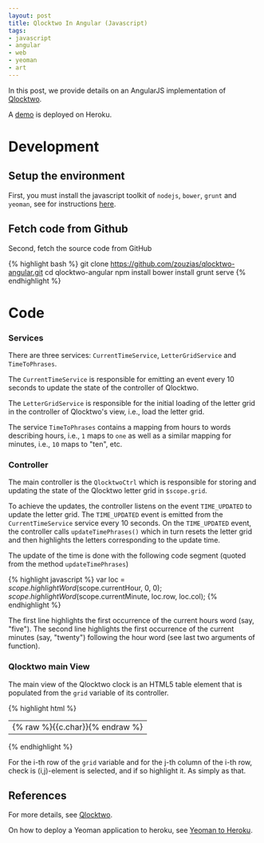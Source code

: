 ```yaml
---
layout: post
title: Qlocktwo In Angular (Javascript)
tags:
- javascript
- angular
- web
- yeoman
- art
---
```


In this post, we provide details on an AngularJS implementation of [Qlocktwo](http://www.qlocktwo.com/).

A [demo](http://qlocktwo.herokuapp.com) is deployed on Heroku.

# Development

## Setup the environment

First, you must install the javascript toolkit of `nodejs`, `bower`, `grunt` and `yeoman`, see for instructions [here](http://yeoman.io/learning/index.html).

## Fetch code from Github
Second, fetch the source code from GitHub

{% highlight bash %}
git clone https://github.com/zouzias/qlocktwo-angular.git
cd qlocktwo-angular
npm install
bower install
grunt serve
{% endhighlight %}

# Code

### Services

There are three services: `CurrentTimeService`, `LetterGridService` and `TimeToPhrases`.

The `CurrentTimeService` is responsible for emitting an event every 10 seconds to update the state of the controller of Qlocktwo.

The `LetterGridService` is responsible for the initial loading of the letter grid in the controller of Qlocktwo's view, i.e., load the letter grid.

The service `TimeToPhrases` contains a mapping from hours to words describing hours, i.e., `1` maps to `one` as well as a similar mapping for minutes, i.e., `10` maps to "ten", etc.

### Controller

The main controller is the `QlocktwoCtrl` which is responsible for storing and updating the state of the Qlocktwo letter grid in `$scope.grid`.

To achieve the updates, the controller listens on the event `TIME_UPDATED` to update the letter grid. The `TIME_UPDATED` event is emitted from the `CurrentTimeService` service every 10 seconds. On the `TIME_UPDATED` event, the controller calls `updateTimePhrases()` which in turn resets the letter grid and then highlights the letters corresponding to the update time.

The update of the time is done with the following code segment (quoted from the method `updateTimePhrases`)

{% highlight javascript %}
var loc = $scope.highlightWord($scope.currentHour, 0, 0);
$scope.highlightWord($scope.currentMinute, loc.row, loc.col);
{% endhighlight %}

The first line highlights the first occurrence of the current hours word (say, "five"). The second line highlights the first occurrence of the current minutes (say, "twenty") following the hour word (see last two arguments of function).

### Qlocktwo main View

The main view of the Qlocktwo clock is an HTML5 table element that is populated from the `grid` variable of its controller.

{% highlight html %}
<table class="table table-responsive fill">
    <tbody>
        <tr ng-repeat="row in grid">
            <td ng-repeat="c in row track by $index">
              <div class="text-center letter-font"
              ng-style="{opacity : (c.selected && '1') || '0.15'}">
              {% raw %}{{c.char}}{% endraw %}
              </div>
            </td>
        </tr>
</table>
{% endhighlight %}

For the i-th row of the `grid` variable and for the j-th column of the i-th row, check is (i,j)-element is selected, and if so highlight it. As simply as that.

## References

For more details, see [Qlocktwo](https://github.com/zouzias/qlocktwo-angular.git).

On how to deploy a Yeoman application to heroku, see [Yeoman to Heroku](https://github.com/zouzias/qlocktwo-angular-deploy.git).
